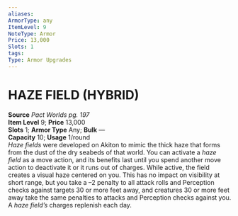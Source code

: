```yaml
---
aliases: 
ArmorType: any
ItemLevel: 9
NoteType: Armor
Price: 13,000
Slots: 1
tags: 
Type: Armor Upgrades
---
```

# HAZE FIELD (HYBRID)
**Source** _Pact Worlds pg. 197_  
**Item Level** 9; **Price** 13,000  
**Slots** 1; **Armor Type** Any; **Bulk** —  
**Capacity** 10; **Usage** 1/round  
_Haze fields_ were developed on Akiton to mimic the thick haze that forms from the dust of the dry seabeds of that world. You can activate a _haze field_ as a move action, and its benefits last until you spend another move action to deactivate it or it runs out of charges. While active, the field creates a visual haze centered on you. This has no impact on visibility at short range, but you take a –2 penalty to all attack rolls and Perception checks against targets 30 or more feet away, and creatures 30 or more feet away take the same penalties to attacks and Perception checks against you. A _haze field’s_ charges replenish each day.